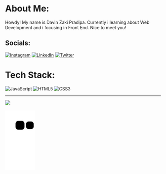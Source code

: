 # About Me:
Howdy! My name is Davin Zaki Pradipa. Currently i learning about Web Development and i focusing in Front End.  Nice to meet you!


## Socials:
[![Instagram](https://img.shields.io/badge/Instagram-%23E4405F.svg?logo=Instagram&logoColor=white)](https://instagram.com/davinzakip) [![LinkedIn](https://img.shields.io/badge/LinkedIn-%230077B5.svg?logo=linkedin&logoColor=white)](https://linkedin.com/in/davinzaki) [![Twitter](https://img.shields.io/badge/Twitter-%231DA1F2.svg?logo=Twitter&logoColor=white)](https://twitter.com/davinzaki11) 

# Tech Stack:
![JavaScript](https://img.shields.io/badge/javascript-%23323330.svg?style=flat&logo=javascript&logoColor=%23F7DF1E) ![HTML5](https://img.shields.io/badge/html5-%23E34F26.svg?style=flat&logo=html5&logoColor=white) ![CSS3](https://img.shields.io/badge/css3-%231572B6.svg?style=flat&logo=css3&logoColor=white) 

---
[![](https://visitcount.itsvg.in/api?id=davinzaki&icon=0&color=12)](https://visitcount.itsvg.in)

![snake gif](https://github.com/davinzaki/davinzaki/blob/output/github-contribution-grid-snake.svg)

<!-- Proudly created with GPRM ( https://gprm.itsvg.in ) -->

